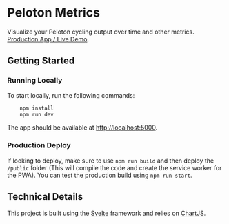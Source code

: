 # Peloton Metrics

Visualize your Peloton cycling output over time and other metrics. [Production App / Live Demo](https://peloton.lutterloh.dev).

## Getting Started

### Running Locally

To start locally, run the following commands:

```bash
    npm install
    npm run dev
```  

The app should be available at [http://localhost:5000](http://localhost:5000).

### Production Deploy

If looking to deploy, make sure to use `npm run build` and then deploy the `/public` folder (This will compile the code and create the service worker for the PWA). You can test the production build using `npm run start`.

## Technical Details

This project is built using the [Svelte](https://svelte.dev/) framework and relies on [ChartJS](https://www.chartjs.org/).
